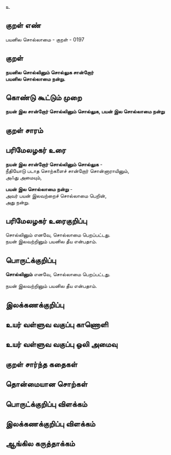 உ

## குறள் எண் 

பயனில சொல்லாமை - குறள் - 0197  

## குறள் 

**நயனில சொல்லினும் சொல்லுக சான்றோர்  
பயனில சொல்லாமை நன்று.** 

## கொண்டு கூட்டும் முறை

**நயன் இல சான்றோர் சொல்லினும் சொல்லுக, பயன் இல சொல்லாமை நன்று**

## குறள் சாரம் 


## பரிமேலழகர் உரை

**நயன் இல சான்றோர் சொல்லினும் சொல்லுக** -  
நீதியோடு படாத சொற்களைச் சான்றோர் சொன்னாராயினும்,  
அஃது அமையும்,  

**பயன் இல சொல்லாமை நன்று** -  
அவர் பயன் இலவற்றைச் சொல்லாமை பெறின்,  
அது நன்று.  

## பரிமேலழகர் உரைகுறிப்பு   

சொல்லினும் எனவே, சொல்லாமை பெறப்பட்டது.  
நயன் இலவற்றினும் பயனில தீய என்பதாம்.  

## பொருட்க்குறிப்பு 

**சொல்லினும்** எனவே, சொல்லாமை பெறப்பட்டது. 

நயன் இலவற்றினும் பயனில தீய என்பதாம்.   

## இலக்கணக்குறிப்பு  


## உயர் வள்ளுவ வகுப்பு காணொளி


## உயர் வள்ளுவ வகுப்பு ஒலி அமைவு 

 
## குறள் சார்ந்த கதைகள் 


## தொன்மையான சொற்கள்


## பொருட்க்குறிப்பு விளக்கம்


## இலக்கணக்குறிப்பு விளக்கம்


## ஆங்கில கருத்தாக்கம் 


